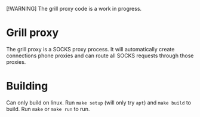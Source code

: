 [!WARNING]
The grill proxy code is a work in progress.

# Grill proxy

The grill proxy is a SOCKS proxy process. It will automatically create connections phone proxies
and can route all SOCKS requests through those proxies.

# Building

Can only build on linux. Run `make setup` (will only try `apt`) and `make build` to build. Run
`make` or `make run` to run.
